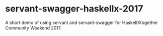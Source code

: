 # servant-swagger-haskellx-2017
A short demo of using servant and servant-swagger for HaskellXtogether Community Weekend 2017.
